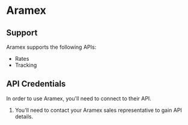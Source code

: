 # Aramex

## Support
Aramex supports the following APIs:
- Rates
- Tracking

## API Credentials
In order to use Aramex, you'll need to connect to their API. 

1. You'll need to contact your Aramex sales representative to gain API details.
